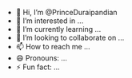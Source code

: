 - 👋 Hi, I’m @PrinceDuraipandian
- 👀 I’m interested in ...
- 🌱 I’m currently learning ...
- 💞️ I’m looking to collaborate on ...
- 📫 How to reach me ...
- 😄 Pronouns: ...
- ⚡ Fun fact: ...

<!---
PrinceDuraipandian/PrinceDuraipandian is a ✨ special ✨ repository because its `README.md` (this file) appears on your GitHub profile.
You can click the Preview link to take a look at your changes.
--->
